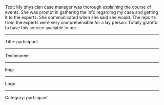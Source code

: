 Text: My physician case manager was thorough explaining the course of events. She was prompt in gathering the info regarding my case and getting it to the experts. She communicated when she said she would. The reports from the experts were very comprehensible for a lay person. Totally grateful to have this service available to me.

----

Title: participant

----

Testimonee:

----

Img:

----

Logo:

----

Category: participant
